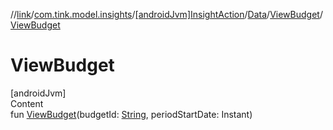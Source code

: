 //[link](../../../../index.md)/[com.tink.model.insights](../../../index.md)/[[androidJvm]InsightAction](../../index.md)/[Data](../index.md)/[ViewBudget](index.md)/[ViewBudget](-view-budget.md)



# ViewBudget  
[androidJvm]  
Content  
fun [ViewBudget](-view-budget.md)(budgetId: [String](https://kotlinlang.org/api/latest/jvm/stdlib/kotlin/-string/index.html), periodStartDate: Instant)  



